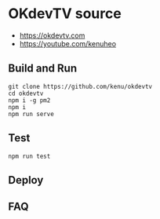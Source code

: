 # OKdevTV source

* https://okdevtv.com
* https://youtube.com/kenuheo

## Build and Run
```
git clone https://github.com/kenu/okdevtv
cd okdevtv
npm i -g pm2
npm i
npm run serve
```

## Test
`npm run test`

## Deploy

## FAQ
